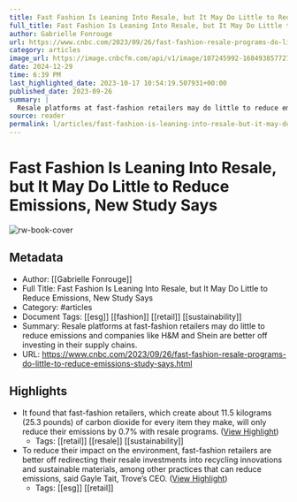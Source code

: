 ```yaml
---
title: Fast Fashion Is Leaning Into Resale, but It May Do Little to Reduce Emissions, New Study Says
full_title: Fast Fashion Is Leaning Into Resale, but It May Do Little to Reduce Emissions, New Study Says
author: Gabrielle Fonrouge
url: https://www.cnbc.com/2023/09/26/fast-fashion-resale-programs-do-little-to-reduce-emissions-study-says.html
category: articles
image_url: https://image.cnbcfm.com/api/v1/image/107245992-1684938577275-gettyimages-1241972469-AFP_32ET4WP.jpeg?v=1695733201&w=1920&h=1080
date: 2024-12-29
time: 6:39 PM
last_highlighted_date: 2023-10-17 10:54:19.507931+00:00
published_date: 2023-09-26
summary: |
  Resale platforms at fast-fashion retailers may do little to reduce emissions and companies like H&M and Shein are better off investing in their supply chains.
source: reader
permalink: l/articles/fast-fashion-is-leaning-into-resale-but-it-may-do-little-to-reduce-emissions-new-study-says
---
```

# Fast Fashion Is Leaning Into Resale, but It May Do Little to Reduce Emissions, New Study Says

![rw-book-cover](https://image.cnbcfm.com/api/v1/image/107245992-1684938577275-gettyimages-1241972469-AFP_32ET4WP.jpeg?v=1695733201&w=1920&h=1080)

## Metadata
- Author: [[Gabrielle Fonrouge]]
- Full Title: Fast Fashion Is Leaning Into Resale, but It May Do Little to Reduce Emissions, New Study Says
- Category: #articles
- Document Tags: [[esg]] [[fashion]] [[retail]] [[sustainability]] 
- Summary: Resale platforms at fast-fashion retailers may do little to reduce emissions and companies like H&M and Shein are better off investing in their supply chains.
- URL: https://www.cnbc.com/2023/09/26/fast-fashion-resale-programs-do-little-to-reduce-emissions-study-says.html

## Highlights
- It found that fast-fashion retailers, which create about 11.5 kilograms (25.3 pounds) of carbon dioxide for every item they make, will only reduce their emissions by 0.7% with resale programs. ([View Highlight](https://read.readwise.io/read/01hcym8016bmxpq3hgqbc2mstz))
    - Tags: [[retail]] [[resale]] [[sustainability]] 
- To reduce their impact on the environment, fast-fashion retailers are better off redirecting their resale investments into recycling innovations and sustainable materials, among other practices that can reduce emissions, said Gayle Tait, Trove’s CEO. ([View Highlight](https://read.readwise.io/read/01hcymbbmqe5tckwmnrkmnxd5z))
    - Tags: [[esg]] [[retail]] 


